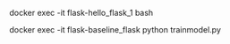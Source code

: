 docker exec -it flask-hello_flask_1 bash


docker exec -it flask-baseline_flask python trainmodel.py